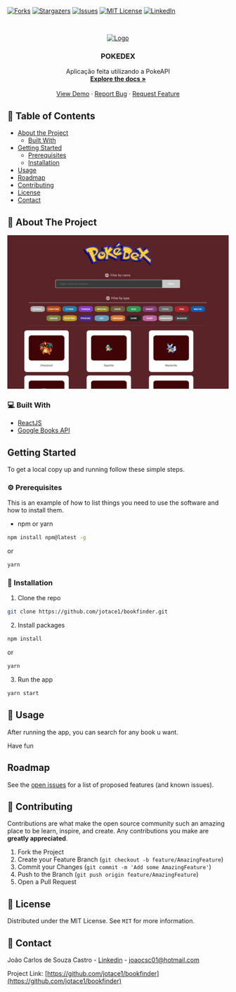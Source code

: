 
[![Forks][forks-shield]][forks-url]
[![Stargazers][stars-shield]][stars-url]
[![Issues][issues-shield]][issues-url]
[![MIT License][license-shield]][license-url]
[![LinkedIn][linkedin-shield]][linkedin-url]



<!-- PROJECT LOGO -->
<br />
<p align="center">
  <a href="https://github.com/jotace1/bookfinder">
    <img src="src/assets/Pokédex_logo.png" alt="Logo"  height="80">
  </a>

  <h3 align="center">POKEDEX</h3>

  <p align="center">
    Aplicação feita utilizando a PokeAPI
    <br />
    <a href="https://github.com/jotace1/pokedex"><strong>Explore the docs »</strong></a>
    <br />
    <br />
    <a href="https://github.com/jotace1/pokedex">View Demo</a>
    ·
    <a href="https://github.com/jotace1/pokedex/issues">Report Bug</a>
    ·
    <a href="https://github.com/jotace1/pokedex/issues">Request Feature</a>
  </p>
</p>



<!-- TABLE OF CONTENTS -->
## 📎 Table of Contents

* [About the Project](#about-the-project)
  * [Built With](#built-with)
* [Getting Started](#getting-started)
  * [Prerequisites](#prerequisites)
  * [Installation](#installation)
* [Usage](#usage)
* [Roadmap](#roadmap)
* [Contributing](#contributing)
* [License](#license)
* [Contact](#contact)



<!-- ABOUT THE PROJECT -->
## :mag_right: About The Project
<p align="center">
<img src="public\screenshot.png" alt="Logo" width="550" height="350">
</p>



### 💻 Built With

* [ReactJS](https://pt-br.reactjs.org/)
* [Google Books API](https://developers.google.com/books)



<!-- GETTING STARTED -->
## Getting Started

To get a local copy up and running follow these simple steps.

### ⚙ Prerequisites

This is an example of how to list things you need to use the software and how to install them.
* npm or yarn
```sh
npm install npm@latest -g
```
or
```sh
yarn
```

### 📙 Installation

1. Clone the repo
```sh
git clone https://github.com/jotace1/bookfinder.git
```
2. Install packages
```sh
npm install
```
or
```sh
yarn
```
3. Run the app
```sh
yarn start
```


<!-- USAGE EXAMPLES -->
## 🚀 Usage
After running the app, you can search for any book u want.

Have fun


## Roadmap

See the [open issues](https://github.com/github_username/repo_name/issues) for a list of proposed features (and known issues).



<!-- CONTRIBUTING -->
## 📙 Contributing

Contributions are what make the open source community such an amazing place to be learn, inspire, and create. Any contributions you make are **greatly appreciated**.

1. Fork the Project
2. Create your Feature Branch (`git checkout -b feature/AmazingFeature`)
3. Commit your Changes (`git commit -m 'Add some AmazingFeature'`)
4. Push to the Branch (`git push origin feature/AmazingFeature`)
5. Open a Pull Request



<!-- LICENSE -->
## 📝 License

Distributed under the MIT License. See `MIT` for more information.



<!-- CONTACT -->
## :calling: Contact

João Carlos de Souza Castro - [Linkedin](https://www.linkedin.com/in/joaocsc/) - joaocsc01@hotmail.com

Project Link: [https://github.com/jotace1/bookfinder](https://github.com/jotace1/bookfinder)




<!-- MARKDOWN LINKS & IMAGES -->
<!-- https://www.markdownguide.org/basic-syntax/#reference-style-links -->
[contributors-shield]: https://img.shields.io/github/contributors/jotace1/bookfinder.svg?style=flat-square
[contributors-url]: https://github.com/jotace1/bookfinder/graphs/contributors
[forks-shield]: https://img.shields.io/github/forks/jotace1/bookfinder.svg?style=flat-square
[forks-url]: https://github.com/jotace1/bookfinder/network/members
[stars-shield]: https://img.shields.io/github/stars/jotace1/bookfinder.svg?style=flat-square
[stars-url]: https://github.com/jotace1/bookfinder/stargazers
[issues-shield]: https://img.shields.io/github/issues/jotace1/bookfinder.svg?style=flat-square
[issues-url]: https://github.com/jotace1/bookfinder/issues
[license-shield]: https://img.shields.io/github/license/jotace1/bookfinder.svg?style=flat-square
[license-url]: https://github.com/jotace1/bookfinder/blob/master/LICENSE
[linkedin-shield]: https://img.shields.io/badge/-LinkedIn-black.svg?style=flat-square&logo=linkedin&colorB=555
[linkedin-url]: https://www.linkedin.com/in/joaocsc/

